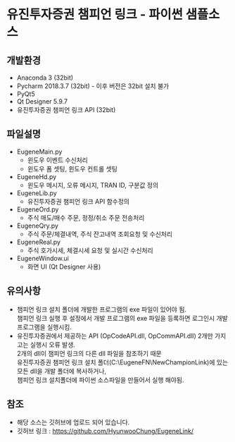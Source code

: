 # 유진투자증권 챔피언 링크 - 파이썬 샘플소스

## 개발환경
* Anaconda 3 (32bit)
* Pycharm 2018.3.7 (32bit) - 이후 버전은 32bit 설치 불가
* PyQt5
* Qt Designer 5.9.7
* 유진투자증권 챔피언 링크 API (32bit)

## 파일설명
* EugeneMain.py
  * 윈도우 이벤트 수신처리
  * 윈도우 폼 셋팅, 윈도우 컨트롤 셋팅
* EugeneHd.py
  * 윈도우 메시지, 오류 메시지, TRAN ID, 구분값 정의  
* EugeneLib.py
  * 유진투자증권 챔피언 링크 API 함수정의
* EugeneOrd.py
  * 주식 매도/매수 주문, 정정/취소 주문 전송처리
* EugeneQry.py
  * 주식 주문/체결내역, 주식 잔고내역 조회요청 및 수신처리
* EugeneReal.py
  * 주식 호가시세, 체결시세 요청 및 실시간 수신처리
* EugeneWindow.ui
  * 화면 UI (Qt Designer 사용)

## 유의사항
* 챔피언 링크 설치 폴더에 개발한 프로그램의 exe 파일이 있어야 됨.  
  챔피언 링크 실행 후 설정에서 개발 프로그램의 exe 파일을 등록하면 로그인시 개발 프로그램을 실행시킴.
* 유진투자증권에서 제공하는 API (OpCodeAPI.dll, OpCommAPI.dll) 2개만 가지고는 실행시 오류 발생.  
  2개의 dll이 챔피언 링크의 다른 dll 파일을 참조하기 때문  
  유진투자증권 챔피언 링크 설치 폴더(C:\EugeneFN\NewChampionLink)에 있는 모든 dll을 개발 폴더에 복사하거나,  
  챔피언 링크 설치폴더에 파이썬 소스파일을 만들어서 실행 해야됨.

  
## 참조
* 해당 소스는 깃허브에 업로드 되어 있습니다.
* 깃허브 링크 : <https://github.com/HyunwooChung/EugeneLink/>
